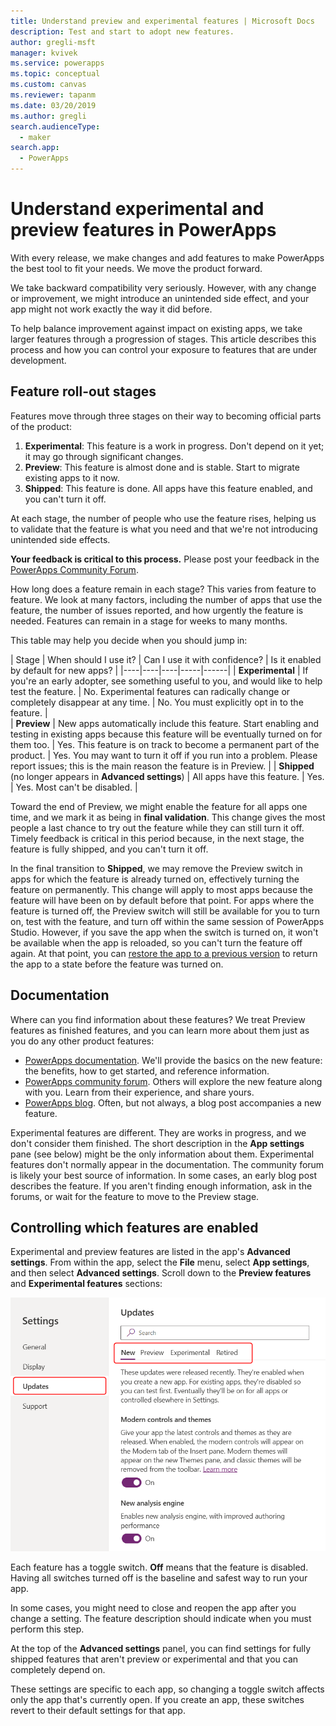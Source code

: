 ```yaml
---
title: Understand preview and experimental features | Microsoft Docs
description: Test and start to adopt new features.
author: gregli-msft
manager: kvivek
ms.service: powerapps
ms.topic: conceptual
ms.custom: canvas
ms.reviewer: tapanm
ms.date: 03/20/2019
ms.author: gregli
search.audienceType: 
  - maker
search.app: 
  - PowerApps
---
```

# Understand experimental and preview features in PowerApps

With every release, we make changes and add features to make PowerApps the best tool to fit your needs. We move the product forward.  

We take backward compatibility very seriously. However, with any change or improvement, we might introduce an unintended side effect, and your app might not work exactly the way it did before.

To help balance improvement against impact on existing apps, we take larger features through a progression of stages. This article describes this process and how you can control your exposure to features that are under development.

## Feature roll-out stages

Features move through three stages on their way to becoming official parts of the product:

1. **Experimental**:  This feature is a work in progress. Don't depend on it yet; it may go through significant changes.
1. **Preview**:  This feature is almost done and is stable. Start to migrate existing apps to it now.
1. **Shipped**:  This feature is done. All apps have this feature enabled, and you can't turn it off.

At each stage, the number of people who use the feature rises, helping us to validate that the feature is what you need and that we're not introducing unintended side effects.

**Your feedback is critical to this process.**  Please post your feedback in the [PowerApps Community Forum](https://powerusers.microsoft.com/t5/PowerApps-Community/ct-p/PowerApps1).

How long does a feature remain in each stage? This varies from feature to feature. We look at many factors, including the number of apps that use the feature, the number of issues reported, and how urgently the feature is needed. Features can remain in a stage for weeks to many months.

This table may help you decide when you should jump in: 

| Stage | When should I use it? | Can I use it with confidence? | Is it enabled by default for new apps? | 
|----|----|----|-----|------|
| **Experimental** | If you're an early adopter, see something useful to you, and would like to help test the feature. | No.  Experimental features can radically change or completely disappear at any time. | No. You must explicitly opt in to the feature.  |  
| **Preview** | New apps automatically include this feature.  Start enabling and testing in existing apps because this feature will be eventually turned on for them too. | Yes. This feature is on track to become a permanent part of the product.  | Yes. You may want to turn it off if you run into a problem.  Please report issues; this is the main reason the feature is in Preview. | 
| **Shipped** (no longer appears in **Advanced settings**) | All apps have this feature. | Yes. | Yes.  Most can't be disabled.  |  

Toward the end of Preview, we might enable the feature for all apps one time, and we mark it as being in **final validation**.  This change gives the most people a last chance to try out the feature while they can still turn it off. Timely feedback is critical in this period because, in the next stage, the feature is fully shipped, and you can't turn it off.

In the final transition to **Shipped**, we may remove the Preview switch in apps for which the feature is already turned on, effectively turning the feature on permanently. This change will apply to most apps because the feature will have been on by default before that point. For apps where the feature is turned off, the Preview switch will still be available for you to turn on, test with the feature, and turn off within the same session of PowerApps Studio. However, if you save the app when the switch is turned on, it won't be available when the app is reloaded, so you can't turn the feature off again. At that point, you can [restore the app to a previous version](restore-an-app.md) to return the app to a state before the feature was turned on.

## Documentation

Where can you find information about these features?  We treat Preview features as finished features, and you can learn more about them just as you do any other product features: 
- [PowerApps documentation](https://docs.microsoft.com/powerapps/maker/canvas-apps/getting-started). We'll provide the basics on the new feature: the benefits, how to get started, and reference information.
- [PowerApps community forum](https://powerusers.microsoft.com/t5/PowerApps-Community/ct-p/PowerApps1).  Others will explore the new feature along with you. Learn from their experience, and share yours.
- [PowerApps blog](https://powerapps.microsoft.com/blog/).  Often, but not always, a blog post accompanies a new feature.

Experimental features are different.  They are works in progress, and we don't consider them finished. The short description in the **App settings** pane (see below) might be the only information about them. Experimental features don't normally appear in the documentation. The community forum is likely your best source of information.  In some cases, an early blog post describes the feature.  If you aren't finding enough information, ask in the forums, or wait for the feature to move to the Preview stage.

## Controlling which features are enabled

Experimental and preview features are listed in the app's **Advanced settings**.  From within the app, select the **File** menu, select **App settings**, and then select **Advanced settings**. Scroll down to the **Preview features** and **Experimental features** sections:

![](media/working-with-experimental/advanced-settings.png)

Each feature has a toggle switch.  **Off** means that the feature is disabled.  Having all switches turned off is the baseline and safest way to run your app.

In some cases, you might need to close and reopen the app after you change a setting.  The feature description should indicate when you must perform this step.

At the top of the **Advanced settings** panel, you can find settings for fully shipped features that aren't preview or experimental and that you can completely depend on. 

These settings are specific to each app, so changing a toggle switch affects only the app that's currently open. If you create an app, these switches revert to their default settings for that app.
